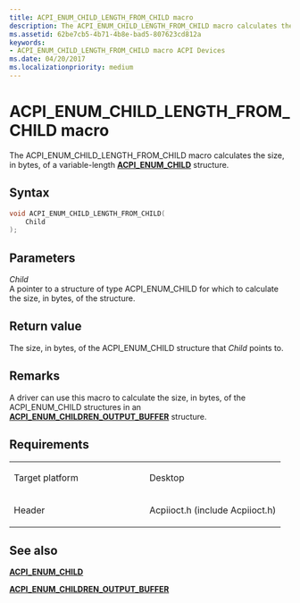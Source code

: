 ```yaml
---
title: ACPI_ENUM_CHILD_LENGTH_FROM_CHILD macro
description: The ACPI_ENUM_CHILD_LENGTH_FROM_CHILD macro calculates the size, in bytes, of a variable-length ACPI_ENUM_CHILD structure.
ms.assetid: 62be7cb5-4b71-4b8e-bad5-807623cd812a
keywords: 
- ACPI_ENUM_CHILD_LENGTH_FROM_CHILD macro ACPI Devices
ms.date: 04/20/2017
ms.localizationpriority: medium
---
```


# ACPI\_ENUM\_CHILD\_LENGTH\_FROM\_CHILD macro


The ACPI\_ENUM\_CHILD\_LENGTH\_FROM\_CHILD macro calculates the size, in bytes, of a variable-length [**ACPI\_ENUM\_CHILD**](https://docs.microsoft.com/windows-hardware/drivers/ddi/acpiioct/ns-acpiioct-_acpi_enum_child) structure.

Syntax
------

```cpp
void ACPI_ENUM_CHILD_LENGTH_FROM_CHILD(
    Child
);
```

Parameters
----------

*Child*   
A pointer to a structure of type ACPI\_ENUM\_CHILD for which to calculate the size, in bytes, of the structure.

Return value
------------

The size, in bytes, of the ACPI\_ENUM\_CHILD structure that *Child* points to.

Remarks
-------

A driver can use this macro to calculate the size, in bytes, of the ACPI\_ENUM\_CHILD structures in an [**ACPI\_ENUM\_CHILDREN\_OUTPUT\_BUFFER**](https://docs.microsoft.com/windows-hardware/drivers/ddi/acpiioct/ns-acpiioct-_acpi_enum_children_output_buffer) structure.

Requirements
------------

<table>
<colgroup>
<col width="50%" />
<col width="50%" />
</colgroup>
<tbody>
<tr>
<td><p>Target platform</p></td>
<td>Desktop</td>
</tr>
<tr>
<td><p>Header</p></td>
<td>Acpiioct.h (include Acpiioct.h)</td>
</tr>
</tbody>
</table>

## See also


[**ACPI\_ENUM\_CHILD**](https://docs.microsoft.com/windows-hardware/drivers/ddi/acpiioct/ns-acpiioct-_acpi_enum_child)

[**ACPI\_ENUM\_CHILDREN\_OUTPUT\_BUFFER**](https://docs.microsoft.com/windows-hardware/drivers/ddi/acpiioct/ns-acpiioct-_acpi_enum_children_output_buffer)

 

 




